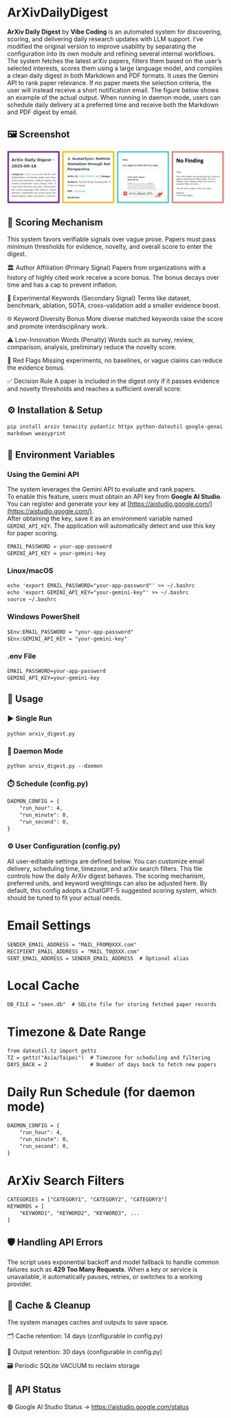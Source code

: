 # ArXivDailyDigest

**ArXiv Daily Digest** by **Vibe Coding** is an automated system for discovering, scoring, and delivering daily research updates with LLM support. I’ve modified the original version to improve usability by separating the configuration into its own module and refining several internal workflows. The system fetches the latest arXiv papers, filters them based on the user’s selected interests, scores them using a large language model, and compiles a clean daily digest in both Markdown and PDF formats. It uses the Gemini API to rank paper relevance. If no paper meets the selection criteria, the user will instead receive a short notification email. The figure below shows an example of the actual output. When running in daemon mode, users can schedule daily delivery at a preferred time and receive both the Markdown and PDF digest by email.





## 🖼️ Screenshot

![Screenshot](fig.png)


## 🎯 Scoring Mechanism

This system favors verifiable signals over vague prose. Papers must pass minimum thresholds
for evidence, novelty, and overall score to enter the digest.

🏛️ Author Affiliation (Primary Signal)
    Papers from organizations with a history of highly cited work receive a score bonus.
    The bonus decays over time and has a cap to prevent inflation.

🔬 Experimental Keywords (Secondary Signal)
    Terms like dataset, benchmark, ablation, SOTA, cross-validation add a smaller evidence boost.

🌐 Keyword Diversity Bonus
    More diverse matched keywords raise the score and promote interdisciplinary work.

⚠️ Low-Innovation Words (Penalty)
    Words such as survey, review, comparison, analysis, preliminary reduce the novelty score.

🚩 Red Flags
    Missing experiments, no baselines, or vague claims can reduce the evidence bonus.

✅ Decision Rule
    A paper is included in the digest only if it passes evidence and novelty thresholds and reaches a sufficient overall score.


## ⚙️ Installation & Setup

```
pip install arxiv tenacity pydantic httpx python-dateutil google-genai  markdown weasyprint
```


## 🔑 Environment Variables

### Using the Gemini API

The system leverages the Gemini API to evaluate and rank papers.  
To enable this feature, users must obtain an API key from **Google AI Studio**. You can register and generate your key at [https://aistudio.google.com/](https://aistudio.google.com/).  
After obtaining the key, save it as an environment variable named `GEMINI_API_KEY`. The application will automatically detect and use this key for paper scoring.

```
EMAIL_PASSWORD = your-app-password
GEMINI_API_KEY = your-gemini-key
```
### Linux/macOS
```
echo 'export EMAIL_PASSWORD="your-app-password"' >> ~/.bashrc
echo 'export GEMINI_API_KEY="your-gemini-key"' >> ~/.bashrc
source ~/.bashrc
```
### Windows PowerShell
```
$Env:EMAIL_PASSWORD = "your-app-password"
$Env:GEMINI_API_KEY = "your-gemini-key"
```
### .env File
```
EMAIL_PASSWORD=your-app-password
GEMINI_API_KEY=your-gemini-key
```


## 🚀 Usage

### ▶️ Single Run
```
python arxiv_digest.py
```
### 🔁 Daemon Mode
```
python arxiv_digest.py --daemon
```
### ⏱️ Schedule (config.py)
```
DAEMON_CONFIG = {
    "run_hour": 4,
    "run_minute": 0,
    "run_second": 0,
}
```

### ⚙️ User Configuration (config.py)

All user-editable settings are defined below. You can customize email delivery, scheduling time, timezone, and arXiv search filters. This file controls how the daily ArXiv digest behaves. The scoring mechanism, preferred units, and keyword weightings can also be adjusted here. By default, this config adopts a ChatGPT-5 suggested scoring system, which should be tuned to fit your actual needs.

# Email Settings
```
SENDER_EMAIL_ADDRESS = "MAIL_FROM@XXX.com"
RECIPIENT_EMAIL_ADDRESS = "MAIL_TO@XXX.com"
SENT_EMAIL_ADDRESS = SENDER_EMAIL_ADDRESS  # Optional alias
```

# Local Cache
```
DB_FILE = "seen.db"  # SQLite file for storing fetched paper records
```

# Timezone & Date Range
```
from dateutil.tz import gettz
TZ = gettz("Asia/Taipei")  # Timezone for scheduling and filtering
DAYS_BACK = 2              # Number of days back to fetch new papers
```

# Daily Run Schedule (for daemon mode)
```
DAEMON_CONFIG = {
    "run_hour": 4,
    "run_minute": 0,
    "run_second": 0,
}
```

# ArXiv Search Filters
```
CATEGORIES = ["CATEGORY1", "CATEGORY2", "CATEGORY3"]
KEYWORDS = [
    "KEYWORD1", "KEYWORD2", "KEYWORD3", ...
]
```



## 🛡️ Handling API Errors

The script uses exponential backoff and model fallback to handle common failures such as **429 Too Many Requests**. When a key or service is unavailable, it automatically pauses, retries, or switches to a working provider.



## 🧹 Cache & Cleanup

The system manages caches and outputs to save space.

🗂️ Cache retention: 14 days (configurable in config.py)

📑 Output retention: 30 days (configurable in config.py)

🗃️ Periodic SQLite VACUUM to reclaim storage



## 📡 API Status

🟢 Google AI Studio Status → https://aistudio.google.com/status
